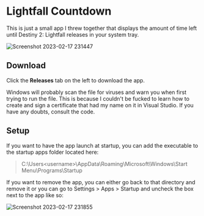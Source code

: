 # Lightfall Countdown

This is just a small app I threw together that displays the amount of time left until Destiny 2: Lightfall releases in your system tray.

![Screenshot 2023-02-17 231447](https://user-images.githubusercontent.com/43017805/219830796-718acee9-b6e1-4cc6-a472-029e50399fa6.png)

## Download

Click the __Releases__ tab on the left to download the app.

Windows will probably scan the file for viruses and warn you when first trying to run the file. This is because I couldn't be fucked to learn how to create and sign a certificate that had my name on it in Visual Studio. If you have any doubts, consult the code.

## Setup

If you want to have the app launch at startup, you can add the executable to the startup apps folder located here:

>C:\Users\<username>\AppData\Roaming\Microsoft\Windows\Start Menu\Programs\Startup

If you want to remove the app, you can either go back to that directory and remove it or you can go to Settings > Apps > Startup and uncheck the box next to the app like so:

![Screenshot 2023-02-17 231855](https://user-images.githubusercontent.com/43017805/219830888-c3ccdc24-d875-46cf-a246-5f19e22cf9ff.png)
